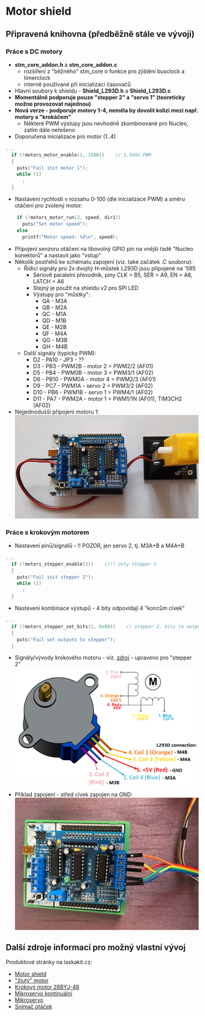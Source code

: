 # Motor shield

## Připravená knihovna (předběžně stále ve vývoji)

### Práce s DC motory

* **stm_core_addon.h** a **stm_core_addon.c**
  * rozšíření z "běžného" stm_core o funkce pro zjištění busclock a timerclock
  * interně používané při inicializaci časovačů
* Hlavní soubory k shieldu - **Shield_L293D.h** a **Shield_L293D.c**
* **Momentálně podporuje pouze "stepper 2" a "servo 1" (teoreticky možno provozovat najednou)**
* **Nová verze - podporuje motory 1-4, neměla by dovolit kolizi mezi např. motory a "krokáčem"**
  * Některé PWM výstupy jsou nevhodně zkombinované pro Nucleo, zatím dále neřešeno
* Doporučená inicializace pro motor (1..4)
```C++
...
  if (!motors_motor_enable(1, 1500))    // 1.5kHz PWM
  {
    puts("Fail init motor 1");
    while (1)
      ;
  }
```
* Nastavení rychlosti v rozsahu 0-100 (dle inicializace PWM) a směru otáčení pro zvolený motor:
```C++
    if (!motors_motor_run(2, speed, dir1))
      puts("Set motor speed");
    else
      printf("Motor speed: %d\n", speed);
```
* Připojení senzoru otáčení na libovolný GPIO pin na vnější řadě "Nucleo konektorů" a nastavit jako "vstup"
* Několik postřehů ke schématu zapojení (viz. také začátek .C souboru):
  * Řídící signály pro 2x dvojitý H-můstek L293D jsou připojené na '595
    * Sériově paralelní převodník, piny CLK = B5, SER = A9, EN = A8, LATCH = A6
    * Stejný je použít na shieldu v2 pro SPI LED
    * Výstupy pro "můstky":
      * QA - M3A
      * QB - M2A
      * QC - M1A
      * QD - M1B
      * QE - M2B
      * QF - M4A
      * QG - M3B
      * QH - M4B
  * Další signály (typicky PWM):
    * D2 - PA10 - JP3 - ??
    * D3 - PB3 - PWM2B - motor 2 = PWM2/2 (AF01)
    * D5 - PB4 - PWM0B - motor 3 = PWM3/1 (AF02)
    * D6 - PB10 - PWM0A - motor 4 = PWM2/3 (AF01)
    * D9 - PC7 - PWM1A - servo 2 = PWM3/2 (AF02)
    * D10 - PB6 - PWM1B - servo 1 = PWM4/1 (AF02)
    * D11 - PA7 - PWM2A - motor 1 = PWM1/1N (AF01), TIM3CH2 (AF02)
* Nejjednodušší připojení motoru 1:
![Motor 1](./motorr_1_to_shield.jpg)

### Práce s krokovým motorem
* Nastavení pinů/signálů - !! POZOR, jen servo 2, tj. M3A+B a M4A+B
```C++
...
  if (!motors_stepper_enable(2))    //!! only stepper 2
  {
    puts("Fail init stepper 2");
    while (1)
      ;
  }
```
* Nastevení kombinace výstupů - 4 bity odpovídají 4 "koncům cívek"
```C++
...
  if (!motors_stepper_set_bits(2, 0x08))    // stepper 2, bits to output 1000
  {
    puts("Fail set outputs to stepper");
  }
```

* Signály/vývody krokového motoru - viz. [zdroj](https://components101.com/motors/28byj-48-stepper-motor) - upraveno pro "stepper 2"
![Stepper Wiring](./28BYJ-48-Pinout-Wirings.png)
* Příklad zapojení - střed cívek zapojen na GND:
![Stepper real example](./stepmotor_to_shield.jpg)

## Další zdroje informací pro možný vlastní vývoj
Produktové stránky na laskakit.cz:
* [Motor shield](https://www.laskakit.cz/arduino-4-kanalovy-motor-driver-shield-l293d/)
* ["žlutý" motor](https://www.laskakit.cz/tt-motor-s-prevodovkou-plastove-prevody/)
* [Krokový motor 28BYJ-48](https://www.laskakit.cz/krokovy-motor-28byj-48/)
* [Mikroservo kontinuální](https://www.laskakit.cz/plastove-micro-servo-sg90-9g--kontinualni/)
* [Mikroservo](https://www.laskakit.cz/plastove-micro-servo-sg90-9g--180/)
* [Snímač otáček](https://www.laskakit.cz/fotoelektricky-snimac-otacek/)
